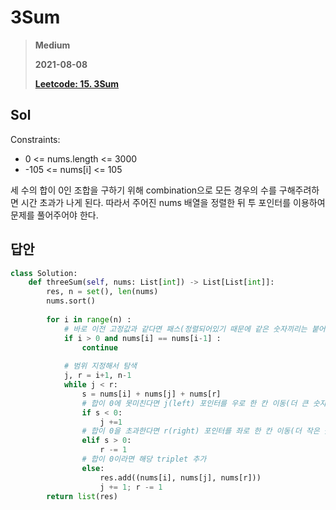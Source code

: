 # 3Sum
> **Medium**
>
> **2021-08-08**
>
> **[Leetcode: 15. 3Sum](https://leetcode.com/problems/3sum)**


## Sol

Constraints:
* 0 <= nums.length <= 3000
* -105 <= nums[i] <= 105


세 수의 합이 0인 조합을 구하기 위해 combination으로 모든 경우의 수를 구해주려하면 시간 초과가 나게 된다.
따라서 주어진 nums 배열을 정렬한 뒤 투 포인터를 이용하여 문제를 풀어주어야 한다.

## 답안
```python
class Solution:
    def threeSum(self, nums: List[int]) -> List[List[int]]:
        res, n = set(), len(nums)        
        nums.sort()
 
        for i in range(n) :
            # 바로 이전 고정값과 같다면 패스(정렬되어있기 때문에 같은 숫자끼리는 붙어있음)
            if i > 0 and nums[i] == nums[i-1] :
                continue
 
            # 범위 지정해서 탐색
            j, r = i+1, n-1 
            while j < r:
                s = nums[i] + nums[j] + nums[r]
                # 합이 0에 못미친다면 j(left) 포인터를 우로 한 칸 이동(더 큰 숫자를 향해)
                if s < 0:
                    j +=1 
                # 합이 0을 초과한다면 r(right) 포인터를 좌로 한 칸 이동(더 작은 숫자를 향해)
                elif s > 0:
                    r -= 1
                # 합이 0이라면 해당 triplet 추가
                else:
                    res.add((nums[i], nums[j], nums[r]))
                    j += 1; r -= 1
        return list(res)
```